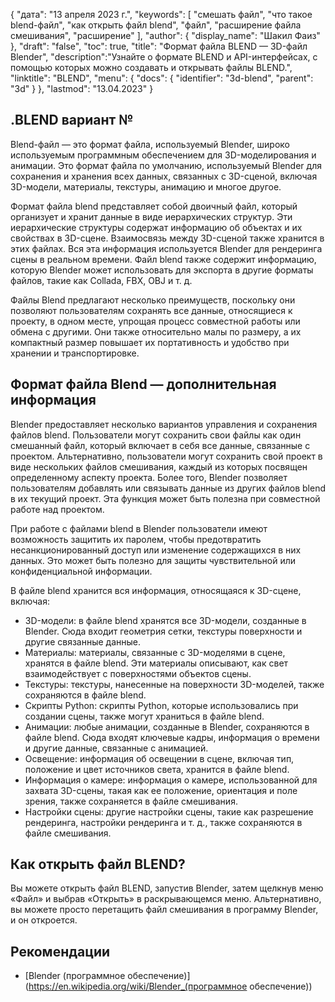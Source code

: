 {
"дата": "13 апреля 2023 г.",
  "keywords": [
"смешать файл",
"что такое blend-файл",
"как открыть файл blend",
"файл",
"расширение файла смешивания",
"расширение"
],
  "author": {
"display_name": "Шакил Фаиз"
},
"draft": "false",
"toc": true,
"title": "Формат файла BLEND — 3D-файл Blender",
  "description":"Узнайте о формате BLEND и API-интерфейсах, с помощью которых можно создавать и открывать файлы BLEND.",
"linktitle": "BLEND",
  "menu": {
    "docs": {
      "identifier": "3d-blend",
"parent": "3d"
}
},
"lastmod": "13.04.2023"
}

## .BLEND вариант №

Blend-файл — это формат файла, используемый Blender, широко используемым программным обеспечением для 3D-моделирования и анимации. Это формат файла по умолчанию, используемый Blender для сохранения и хранения всех данных, связанных с 3D-сценой, включая 3D-модели, материалы, текстуры, анимацию и многое другое.

Формат файла blend представляет собой двоичный файл, который организует и хранит данные в виде иерархических структур. Эти иерархические структуры содержат информацию об объектах и их свойствах в 3D-сцене. Взаимосвязь между 3D-сценой также хранится в этих файлах. Вся эта информация используется Blender для рендеринга сцены в реальном времени. Файл blend также содержит информацию, которую Blender может использовать для экспорта в другие форматы файлов, такие как Collada, FBX, OBJ и т. д.

Файлы Blend предлагают несколько преимуществ, поскольку они позволяют пользователям сохранять все данные, относящиеся к проекту, в одном месте, упрощая процесс совместной работы или обмена с другими. Они также относительно малы по размеру, а их компактный размер повышает их портативность и удобство при хранении и транспортировке.

## Формат файла Blend — дополнительная информация

Blender предоставляет несколько вариантов управления и сохранения файлов blend. Пользователи могут сохранить свои файлы как один смешанный файл, который включает в себя все данные, связанные с проектом. Альтернативно, пользователи могут сохранить свой проект в виде нескольких файлов смешивания, каждый из которых посвящен определенному аспекту проекта. Более того, Blender позволяет пользователям добавлять или связывать данные из других файлов blend в их текущий проект. Эта функция может быть полезна при совместной работе над проектом.

При работе с файлами blend в Blender пользователи имеют возможность защитить их паролем, чтобы предотвратить несанкционированный доступ или изменение содержащихся в них данных. Это может быть полезно для защиты чувствительной или конфиденциальной информации.

В файле blend хранится вся информация, относящаяся к 3D-сцене, включая:

- 3D-модели: в файле blend хранятся все 3D-модели, созданные в Blender. Сюда входит геометрия сетки, текстуры поверхности и другие связанные данные.
- Материалы: материалы, связанные с 3D-моделями в сцене, хранятся в файле blend. Эти материалы описывают, как свет взаимодействует с поверхностями объектов сцены.
- Текстуры: текстуры, нанесенные на поверхности 3D-моделей, также сохраняются в файле blend.
- Скрипты Python: скрипты Python, которые использовались при создании сцены, также могут храниться в файле blend.
- Анимации: любые анимации, созданные в Blender, сохраняются в файле blend. Сюда входят ключевые кадры, информация о времени и другие данные, связанные с анимацией.
- Освещение: информация об освещении в сцене, включая тип, положение и цвет источников света, хранится в файле blend.
- Информация о камере: информация о камере, использованной для захвата 3D-сцены, такая как ее положение, ориентация и поле зрения, также сохраняется в файле смешивания.
- Настройки сцены: другие настройки сцены, такие как разрешение рендеринга, настройки рендеринга и т. д., также сохраняются в файле смешивания.

## Как открыть файл BLEND?
Вы можете открыть файл BLEND, запустив Blender, затем щелкнув меню «Файл» и выбрав «Открыть» в раскрывающемся меню. Альтернативно, вы можете просто перетащить файл смешивания в программу Blender, и он откроется.

## Рекомендации
* [Blender (программное обеспечение)](https://en.wikipedia.org/wiki/Blender_(программное обеспечение))

